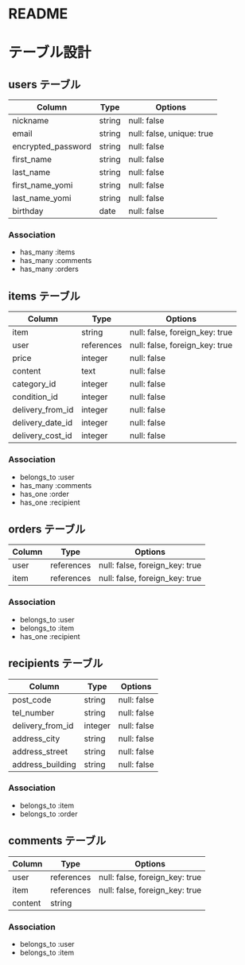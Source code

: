 # README
# テーブル設計

## users テーブル

| Column                 | Type    | Options                   |
| ---------------------- | ------- | ------------------------- |
| nickname               | string  | null: false               |
| email                  | string  | null: false, unique: true |
| encrypted_password     | string  | null: false               |
| first_name             | string  | null: false               |
| last_name              | string  | null: false               |
| first_name_yomi        | string  | null: false               |
| last_name_yomi         | string  | null: false               |
| birthday               | date    | null: false               |

### Association

- has_many :items
- has_many :comments
- has_many :orders

## items テーブル

| Column           | Type       | Options                        |
| ---------------- | ---------- | ------------------------------ |
| item             | string     | null: false, foreign_key: true |
| user             | references | null: false, foreign_key: true |
| price            | integer    | null: false                    |
| content          | text       | null: false                    |
| category_id      | integer    | null: false                    |
| condition_id     | integer    | null: false                    |
| delivery_from_id | integer    | null: false                    |
| delivery_date_id | integer    | null: false                    |
| delivery_cost_id | integer    | null: false                    |

### Association

- belongs_to :user
- has_many :comments
- has_one :order
- has_one :recipient

## orders テーブル

| Column       | Type       | Options                        |
| ------------ | ---------- | ------------------------------ |
| user         | references | null: false, foreign_key: true |
| item         | references | null: false, foreign_key: true |

### Association

- belongs_to :user
- belongs_to :item
- has_one :recipient

## recipients テーブル

| Column           | Type       | Options                        |
| ---------------- | ---------- | ------------------------------ |
| post_code        | string     | null: false                    |
| tel_number       | string     | null: false                    |
| delivery_from_id | integer    | null: false                    |
| address_city     | string     | null: false                    |
| address_street   | string     | null: false                    |
| address_building | string     | null: false                    |

### Association

- belongs_to :item
- belongs_to :order

## comments テーブル

| Column  | Type       | Options                        |
| ------- | ---------- | ------------------------------ |
| user    | references | null: false, foreign_key: true |
| item    | references | null: false, foreign_key: true |
| content | string     |                                |

### Association

- belongs_to :user
- belongs_to :item